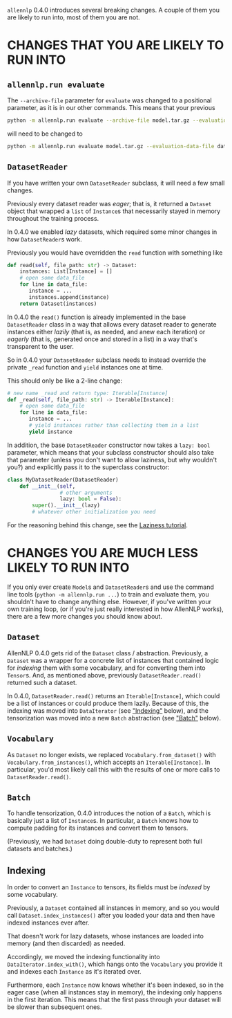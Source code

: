 `allennlp` 0.4.0 introduces several breaking changes.
A couple of them you are likely to run into,
most of them you are not.

# CHANGES THAT YOU ARE LIKELY TO RUN INTO

## `allennlp.run evaluate`

The `--archive-file` parameter for `evaluate` was changed to a positional parameter,
as it is in our other commands. This means that your previous

```bash
python -m allennlp.run evaluate --archive-file model.tar.gz --evaluation-data-file data.txt
```

will need to be changed to

```bash
python -m allennlp.run evaluate model.tar.gz --evaluation-data-file data.txt
```

## `DatasetReader`

If you have written your own `DatasetReader` subclass, it will need a few small changes.

Previously every dataset reader was *eager*;
that is, it returned a `Dataset` object that wrapped a `list` of `Instance`s
that necessarily stayed in memory throughout the training process.

In 0.4.0 we enabled *lazy* datasets, which required some minor changes in
how `DatasetReader`s work.

Previously you would have overridden the `read` function with something like

```python
def read(self, file_path: str) -> Dataset:
    instances: List[Instance] = []
    # open some data_file
    for line in data_file:
       instance = ...
       instances.append(instance)
    return Dataset(instances)
```

In 0.4.0 the `read()` function is already implemented in the base `DatasetReader`
class in a way that allows every dataset reader to generate instances either
_lazily_ (that is, as needed, and anew each iteration) or
_eagerly_ (that is, generated once and stored in a list)
in a way that's transparent to the user.

So in 0.4.0 your `DatasetReader` subclass needs to instead
override the private `_read` function
and `yield` instances one at time.

This should only be like a 2-line change:

```python
# new name _read and return type: Iterable[Instance]
def _read(self, file_path: str) -> Iterable[Instance]:
    # open some data_file
    for line in data_file:
       instance = ...
       # yield instances rather than collecting them in a list
       yield instance
```

In addition, the base `DatasetReader` constructor now takes a `lazy: bool` parameter,
which means that your subclass constructor should also take that parameter
(unless you don't want to allow laziness, but why wouldn't you?)
and explicitly pass it to the superclass constructor:

```python
class MyDatasetReader(DatasetReader)
    def __init__(self,
                 # other arguments
                 lazy: bool = False):
        super().__init__(lazy)
        # whatever other initialization you need
```

For the reasoning behind this change, see the [Laziness tutorial](https://github.com/allenai/allennlp/blob/master/tutorials/getting_started/laziness.md).

# CHANGES YOU ARE MUCH LESS LIKELY TO RUN INTO

If you only ever create `Model`s and `DatasetReader`s and
use the command line tools (`python -m allennlp.run ...`) to train and evaluate them,
you shouldn't have to change anything else. However, if you've written your own training loop,
(or if you're just really interested in how AllenNLP works), there are a few more changes you should know about.

## `Dataset`

AllenNLP 0.4.0 gets rid of the `Dataset` class / abstraction.
Previously, a `Dataset` was a wrapper for a concrete list of instances
that contained logic for _indexing_ them with some vocabulary,
and for converting them into `Tensor`s. And, as mentioned above,
previously `DatasetReader.read()` returned such a dataset.

In 0.4.0, `DatasetReader.read()` returns an `Iterable[Instance]`,
which could be a list of instances or could produce them lazily.
Because of this, the indexing was moved into `DataIterator` (see ["Indexing"](#indexing) below),
and the tensorization was moved into a new `Batch` abstraction (see ["Batch"](#batch) below).

## `Vocabulary`

As `Dataset` no longer exists, we replaced `Vocabulary.from_dataset()`
with `Vocabulary.from_instances()`, which accepts an `Iterable[Instance]`.
In particular, you'd most likely call this with the results of one or more calls
to `DatasetReader.read()`.

## `Batch`

To handle tensorization,
0.4.0 introduces the notion of a `Batch`,
which is basically just a list of `Instance`s.
In particular, a `Batch` knows how to compute padding
for its instances and convert them to tensors.

(Previously, we had `Dataset` doing double-duty
 to represent both full datasets and batches.)

## Indexing

In order to convert an `Instance` to tensors,
its fields must be _indexed_ by some vocabulary.

Previously, a `Dataset` contained all instances in memory,
and so you would call `Dataset.index_instances()`
after you loaded your data
and then have indexed instances ever after.

That doesn't work for lazy datasets, whose instances
are loaded into memory (and then discarded) as needed.

Accordingly, we moved the indexing functionality into
`DataIterator.index_with()`, which hangs onto the
`Vocabulary` you provide it and indexes each `Instance`
as it's iterated over.

Furthermore, each `Instance` now knows whether it's been indexed,
so in the eager case (when all instances stay in memory),
the indexing only happens in the first iteration.
This means that the first pass through your dataset will be slower
than subsequent ones.
